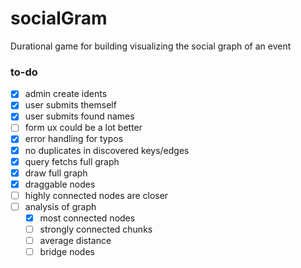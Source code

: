 # socialGram

Durational game for building visualizing the social graph of an event

### to-do

- [x] admin create idents
- [x] user submits themself
- [x] user submits found names
- [ ] form ux could be a lot better
- [x] error handling for typos
- [x] no duplicates in discovered keys/edges
- [x] query fetchs full graph
- [x] draw full graph
- [x] draggable nodes
- [ ] highly connected nodes are closer
- [ ] analysis of graph
  - [x] most connected nodes
  - [ ] strongly connected chunks
  - [ ] average distance
  - [ ] bridge nodes
